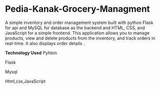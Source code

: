 # Pedia-Kanak-Grocery-Managment
A simple inventory and order management system built with python Flask for api and MySQL for database as the backend and HTML, CSS, and JavaScript for a simple frontend. This application allows you to manage products, view and delete products from the inventory, and track orders in real-time. It also displays order details .


**Technology Used**
Pyhton

Flask

Mysql

Html,css,JavaScript

